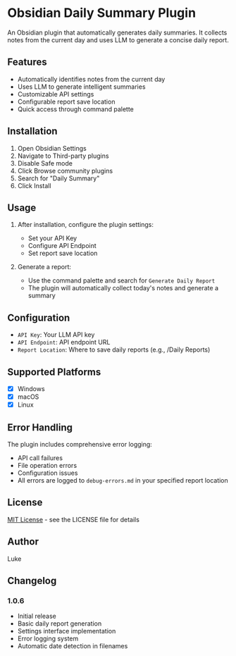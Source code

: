 # Obsidian Daily Summary Plugin

An Obsidian plugin that automatically generates daily summaries. It collects notes from the current day and uses LLM to generate a concise daily report.

## Features

- Automatically identifies notes from the current day
- Uses LLM to generate intelligent summaries
- Customizable API settings
- Configurable report save location
- Quick access through command palette

## Installation

1. Open Obsidian Settings
2. Navigate to Third-party plugins
3. Disable Safe mode
4. Click Browse community plugins
5. Search for "Daily Summary"
6. Click Install

## Usage

1. After installation, configure the plugin settings:
   - Set your API Key
   - Configure API Endpoint
   - Set report save location

2. Generate a report:
   - Use the command palette and search for `Generate Daily Report`
   - The plugin will automatically collect today's notes and generate a summary

## Configuration

- `API Key`: Your LLM API key
- `API Endpoint`: API endpoint URL
- `Report Location`: Where to save daily reports (e.g., /Daily Reports)

## Supported Platforms

- [x] Windows
- [x] macOS
- [x] Linux

## Error Handling

The plugin includes comprehensive error logging:
- API call failures
- File operation errors
- Configuration issues
- All errors are logged to `debug-errors.md` in your specified report location

## License

[MIT License](LICENSE) - see the LICENSE file for details

## Author
Luke

## Changelog

### 1.0.6
- Initial release
- Basic daily report generation
- Settings interface implementation
- Error logging system
- Automatic date detection in filenames